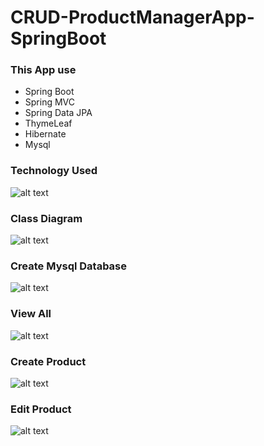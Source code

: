 # CRUD-ProductManagerApp-SpringBoot

### This App use

- Spring Boot
- Spring MVC
- Spring Data JPA
- ThymeLeaf
- Hibernate
- Mysql

### Technology Used

![alt text](https://github.com/khairul-abdi/khairul-abdi-CRUD-ProductManagerApp-SpringBoot/blob/master/src/main/resources/static/images/1.png)

### Class Diagram

![alt text](https://github.com/khairul-abdi/khairul-abdi-CRUD-ProductManagerApp-SpringBoot/blob/master/src/main/resources/static/images/2.png)

### Create Mysql Database

![alt text](https://github.com/khairul-abdi/khairul-abdi-CRUD-ProductManagerApp-SpringBoot/blob/master/src/main/resources/static/images/3.png)

### View All

![alt text](https://github.com/khairul-abdi/khairul-abdi-CRUD-ProductManagerApp-SpringBoot/blob/master/src/main/resources/static/images/4.png)

### Create Product

![alt text](https://github.com/khairul-abdi/khairul-abdi-CRUD-ProductManagerApp-SpringBoot/blob/master/src/main/resources/static/images/5.png)

### Edit Product

![alt text](https://github.com/khairul-abdi/khairul-abdi-CRUD-ProductManagerApp-SpringBoot/blob/master/src/main/resources/static/images/6.png)
